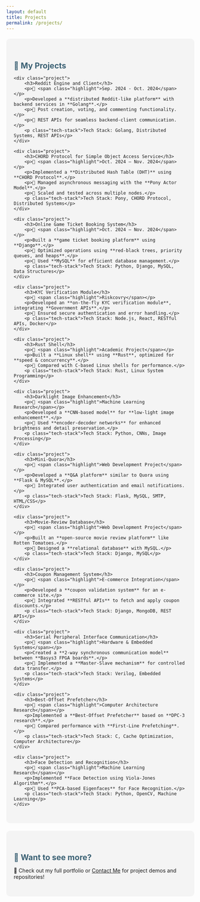 ```yaml
---
layout: default
title: Projects
permalink: /projects/
---
```


<style>
.section {
    padding: 30px 20px;
    border-radius: 10px;
    background-color: #f4f4f4;
    margin: 20px 0;
}

.section h2 {
    color: #3a6073;
    margin-bottom: 10px;
}

.project {
    background: white;
    border-radius: 8px;
    padding: 15px;
    margin: 10px 0;
    box-shadow: 2px 2px 10px rgba(0, 0, 0, 0.1);
}

.project h3 {
    color: #3a7bd5;
    margin-bottom: 5px;
}

.project p {
    margin: 5px 0;
}

.tech-stack {
    font-weight: bold;
    color: #333;
}

.highlight {
    color: #3a7bd5;
    font-weight: bold;
}
</style>

<div class="section">
    <h2>🚀 My Projects</h2>

    <div class="project">
        <h3>Reddit Engine and Client</h3>
        <p>📅 <span class="highlight">Sep. 2024 - Oct. 2024</span></p>
        <p>Developed a **distributed Reddit-like platform** with backend services in **Golang**.</p>
        <p>🔹 Post creation, voting, and commenting functionality.</p>
        <p>🔹 REST APIs for seamless backend-client communication.</p>
        <p class="tech-stack">Tech Stack: Golang, Distributed Systems, REST APIs</p>
    </div>

    <div class="project">
        <h3>CHORD Protocol for Simple Object Access Service</h3>
        <p>📅 <span class="highlight">Oct. 2024 – Nov. 2024</span></p>
        <p>Implemented a **Distributed Hash Table (DHT)** using **CHORD Protocol**.</p>
        <p>🔹 Managed asynchronous messaging with the **Pony Actor Model**.</p>
        <p>🔹 Scaled and tested across multiple nodes.</p>
        <p class="tech-stack">Tech Stack: Pony, CHORD Protocol, Distributed Systems</p>
    </div>

    <div class="project">
        <h3>Online Game Ticket Booking System</h3>
        <p>📅 <span class="highlight">Oct. 2024 – Nov. 2024</span></p>
        <p>Built a **game ticket booking platform** using **Django**.</p>
        <p>🔹 Optimized operations using **red-black trees, priority queues, and heaps**.</p>
        <p>🔹 Used **MySQL** for efficient database management.</p>
        <p class="tech-stack">Tech Stack: Python, Django, MySQL, Data Structures</p>
    </div>

    <div class="project">
        <h3>KYC Verification Module</h3>
        <p>📅 <span class="highlight">Riskcovry</span></p>
        <p>Developed an **on-the-fly KYC verification module**, integrating **Government APIs**.</p>
        <p>🔹 Ensured secure authentication and error handling.</p>
        <p class="tech-stack">Tech Stack: Node.js, React, RESTful APIs, Docker</p>
    </div>

    <div class="project">
        <h3>Rust Shell</h3>
        <p>📅 <span class="highlight">Academic Project</span></p>
        <p>Built a **Linux shell** using **Rust**, optimized for **speed & concurrency**.</p>
        <p>🔹 Compared with C-based Linux shells for performance.</p>
        <p class="tech-stack">Tech Stack: Rust, Linux System Programming</p>
    </div>

    <div class="project">
        <h3>Darklight Image Enhancement</h3>
        <p>📅 <span class="highlight">Machine Learning Research</span></p>
        <p>Developed a **CNN-based model** for **low-light image enhancement**.</p>
        <p>🔹 Used **encoder-decoder networks** for enhanced brightness and detail preservation.</p>
        <p class="tech-stack">Tech Stack: Python, CNNs, Image Processing</p>
    </div>

    <div class="project">
        <h3>Mini-Quora</h3>
        <p>📅 <span class="highlight">Web Development Project</span></p>
        <p>Developed a **Q&A platform** similar to Quora using **Flask & MySQL**.</p>
        <p>🔹 Integrated user authentication and email notifications.</p>
        <p class="tech-stack">Tech Stack: Flask, MySQL, SMTP, HTML/CSS</p>
    </div>

    <div class="project">
        <h3>Movie-Review Database</h3>
        <p>📅 <span class="highlight">Web Development Project</span></p>
        <p>Built an **open-source movie review platform** like Rotten Tomatoes.</p>
        <p>🔹 Designed a **relational database** with MySQL.</p>
        <p class="tech-stack">Tech Stack: Django, MySQL</p>
    </div>

    <div class="project">
        <h3>Coupon Management System</h3>
        <p>📅 <span class="highlight">E-commerce Integration</span></p>
        <p>Developed a **coupon validation system** for an e-commerce site.</p>
        <p>🔹 Integrated **RESTful APIs** to fetch and apply coupon discounts.</p>
        <p class="tech-stack">Tech Stack: Django, MongoDB, REST APIs</p>
    </div>

    <div class="project">
        <h3>Serial Peripheral Interface Communication</h3>
        <p>📅 <span class="highlight">Hardware & Embedded Systems</span></p>
        <p>Created a **2-way synchronous communication model** between **Basys3 FPGA boards**.</p>
        <p>🔹 Implemented a **Master-Slave mechanism** for controlled data transfer.</p>
        <p class="tech-stack">Tech Stack: Verilog, Embedded Systems</p>
    </div>

    <div class="project">
        <h3>Best-Offset Prefetcher</h3>
        <p>📅 <span class="highlight">Computer Architecture Research</span></p>
        <p>Implemented a **Best-Offset Prefetcher** based on **DPC-3 research**.</p>
        <p>🔹 Compared performance with **First-Line Prefetching**.</p>
        <p class="tech-stack">Tech Stack: C, Cache Optimization, Computer Architecture</p>
    </div>

    <div class="project">
        <h3>Face Detection and Recognition</h3>
        <p>📅 <span class="highlight">Machine Learning Research</span></p>
        <p>Implemented **Face Detection using Viola-Jones Algorithm**.</p>
        <p>🔹 Used **PCA-based Eigenfaces** for Face Recognition.</p>
        <p class="tech-stack">Tech Stack: Python, OpenCV, Machine Learning</p>
    </div>

</div>

<div class="section">
    <h2>🎯 Want to see more?</h2>
    <p>💼 Check out my full portfolio or <a href="{{ site.baseurl }}/contact">Contact Me</a> for project demos and repositories!</p>
</div>
